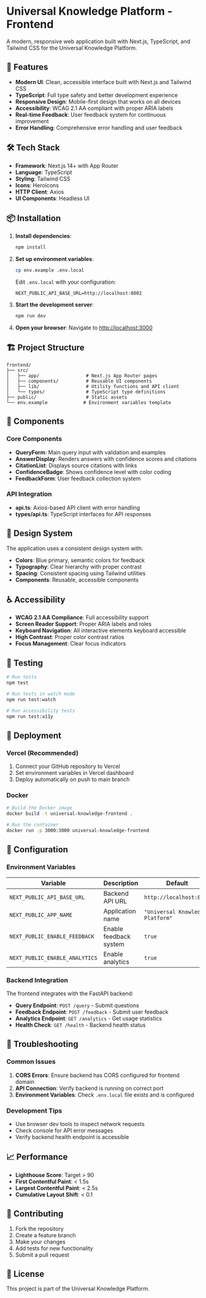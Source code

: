 # Universal Knowledge Platform - Frontend

A modern, responsive web application built with Next.js, TypeScript, and Tailwind CSS for the Universal Knowledge Platform.

## 🚀 Features

- **Modern UI**: Clean, accessible interface built with Next.js and Tailwind CSS
- **TypeScript**: Full type safety and better development experience
- **Responsive Design**: Mobile-first design that works on all devices
- **Accessibility**: WCAG 2.1 AA compliant with proper ARIA labels
- **Real-time Feedback**: User feedback system for continuous improvement
- **Error Handling**: Comprehensive error handling and user feedback

## 🛠️ Tech Stack

- **Framework**: Next.js 14+ with App Router
- **Language**: TypeScript
- **Styling**: Tailwind CSS
- **Icons**: Heroicons
- **HTTP Client**: Axios
- **UI Components**: Headless UI

## 📦 Installation

1. **Install dependencies**:
   ```bash
   npm install
   ```

2. **Set up environment variables**:
   ```bash
   cp env.example .env.local
   ```
   
   Edit `.env.local` with your configuration:
   ```env
   NEXT_PUBLIC_API_BASE_URL=http://localhost:8002
   ```

3. **Start the development server**:
   ```bash
   npm run dev
   ```

4. **Open your browser**:
   Navigate to [http://localhost:3000](http://localhost:3000)

## 🏗️ Project Structure

```
frontend/
├── src/
│   ├── app/                 # Next.js App Router pages
│   ├── components/          # Reusable UI components
│   ├── lib/                 # Utility functions and API client
│   └── types/               # TypeScript type definitions
├── public/                  # Static assets
└── env.example             # Environment variables template
```

## 🧩 Components

### Core Components

- **QueryForm**: Main query input with validation and examples
- **AnswerDisplay**: Renders answers with confidence scores and citations
- **CitationList**: Displays source citations with links
- **ConfidenceBadge**: Shows confidence level with color coding
- **FeedbackForm**: User feedback collection system

### API Integration

- **api.ts**: Axios-based API client with error handling
- **types/api.ts**: TypeScript interfaces for API responses

## 🎨 Design System

The application uses a consistent design system with:

- **Colors**: Blue primary, semantic colors for feedback
- **Typography**: Clear hierarchy with proper contrast
- **Spacing**: Consistent spacing using Tailwind utilities
- **Components**: Reusable, accessible components

## ♿ Accessibility

- **WCAG 2.1 AA Compliance**: Full accessibility support
- **Screen Reader Support**: Proper ARIA labels and roles
- **Keyboard Navigation**: All interactive elements keyboard accessible
- **High Contrast**: Proper color contrast ratios
- **Focus Management**: Clear focus indicators

## 🧪 Testing

```bash
# Run tests
npm test

# Run tests in watch mode
npm run test:watch

# Run accessibility tests
npm run test:a11y
```

## 🚀 Deployment

### Vercel (Recommended)

1. Connect your GitHub repository to Vercel
2. Set environment variables in Vercel dashboard
3. Deploy automatically on push to main branch

### Docker

```bash
# Build the Docker image
docker build -t universal-knowledge-frontend .

# Run the container
docker run -p 3000:3000 universal-knowledge-frontend
```

## 🔧 Configuration

### Environment Variables

| Variable | Description | Default |
|----------|-------------|---------|
| `NEXT_PUBLIC_API_BASE_URL` | Backend API URL | `http://localhost:8002` |
| `NEXT_PUBLIC_APP_NAME` | Application name | `"Universal Knowledge Platform"` |
| `NEXT_PUBLIC_ENABLE_FEEDBACK` | Enable feedback system | `true` |
| `NEXT_PUBLIC_ENABLE_ANALYTICS` | Enable analytics | `true` |

### Backend Integration

The frontend integrates with the FastAPI backend:

- **Query Endpoint**: `POST /query` - Submit questions
- **Feedback Endpoint**: `POST /feedback` - Submit user feedback
- **Analytics Endpoint**: `GET /analytics` - Get usage statistics
- **Health Check**: `GET /health` - Backend health status

## 🐛 Troubleshooting

### Common Issues

1. **CORS Errors**: Ensure backend has CORS configured for frontend domain
2. **API Connection**: Verify backend is running on correct port
3. **Environment Variables**: Check `.env.local` file exists and is configured

### Development Tips

- Use browser dev tools to inspect network requests
- Check console for API error messages
- Verify backend health endpoint is accessible

## 📈 Performance

- **Lighthouse Score**: Target > 90
- **First Contentful Paint**: < 1.5s
- **Largest Contentful Paint**: < 2.5s
- **Cumulative Layout Shift**: < 0.1

## 🤝 Contributing

1. Fork the repository
2. Create a feature branch
3. Make your changes
4. Add tests for new functionality
5. Submit a pull request

## 📄 License

This project is part of the Universal Knowledge Platform.
